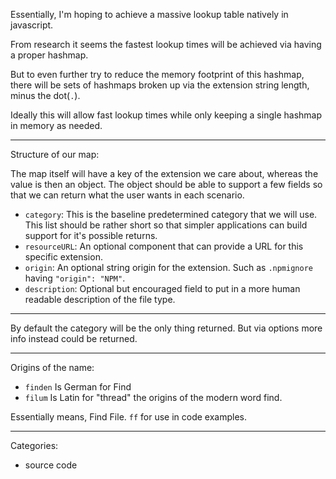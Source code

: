 Essentially, I'm hoping to achieve a massive lookup table natively in javascript.

From research it seems the fastest lookup times will be achieved via having a proper hashmap.

But to even further try to reduce the memory footprint of this hashmap, there will be sets of hashmaps broken up via the extension string length, minus the dot(`.`).

Ideally this will allow fast lookup times while only keeping a single hashmap in memory as needed.

---

Structure of our map:

The map itself will have a key of the extension we care about, whereas the value is then an object. The object should be able to support a few fields so that we can return what the user wants in each scenario.

* `category`: This is the baseline predetermined category that we will use. This list should be rather short so that simpler applications can build support for it's possible returns.
* `resourceURL`: An optional component that can provide a URL for this specific extension.
* `origin`: An optional string origin for the extension. Such as `.npmignore` having `"origin": "NPM"`.
* `description`: Optional but encouraged field to put in a more human readable description of the file type.

---

By default the category will be the only thing returned. But via options more info instead could be returned.

---

Origins of the name:

* `finden` Is German for Find
* `filum` Is Latin for "thread" the origins of the modern word find.

Essentially means, Find File. `ff` for use in code examples.

---

Categories:

- source code
